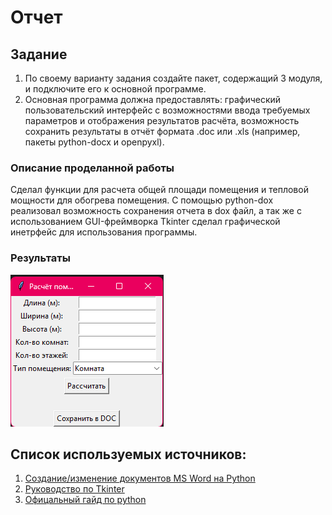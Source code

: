 # Отчет
## Задание
1. По своему варианту задания создайте пакет, содержащий 3 модуля, и подключите его к основной программе.
2. Основная программа должна предоставлять:
графический пользовательский интерфейс с возможностями ввода требуемых параметров и отображения результатов расчёта,
возможность сохранить результаты в отчёт формата .doc или .xls (например, пакеты python-docx и openpyxl).
### Описание проделанной работы
Сделал функции для расчета общей площади помещения и тепловой мощности для обогрева помещения. С помощью python-dox реализовал возможность сохранения отчета в dox файл, а так же с использованием GUI-фреймворка Tkinter сделал графической инетрфейс для использования программы.
### Результаты
![1](image.png)
## Список используемых источников:
1. [Создание/изменение документов MS Word на Python](https://docs-python.ru/packages/modul-python-docx-python/)
2. [Руководство по Tkinter](https://metanit.com/python/tkinter/)
3. [Офицальный гайд по python](https://docs.python.org/3/tutorial/)